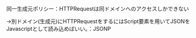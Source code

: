 同一生成元ポリシー：HTTPRequestは同ドメインへのアクセスしかできない

->別ドメイン(生成元)にHTTPRequestをするにはScript要素を用いてJSONをJavascriptとして読み込めばいい。：JSONP

